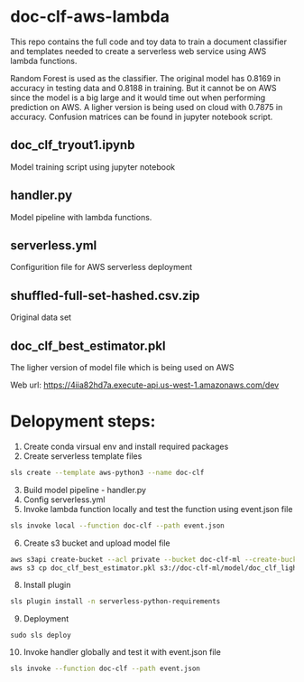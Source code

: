 # doc-clf-aws-lambda
This repo contains the full code and toy data to train a document classifier and templates needed to create a serverless web service using AWS lambda functions.

Random Forest is used as the classifier. The original model has 0.8169 in accuracy in testing data and 0.8188 in training. But it cannot be on AWS since the model is a big large and it would time out when performing prediction on AWS. A ligher version is being used on cloud with 0.7875 in accuracy. Confusion matrices can be found in jupyter notebook script. 

## doc_clf_tryout1.ipynb
Model training script using jupyter notebook

## handler.py
Model pipeline with lambda functions.

## serverless.yml
Configurition file for AWS serverless deployment

## shuffled-full-set-hashed.csv.zip
Original data set

## doc_clf_best_estimator.pkl
The ligher version of model file which is being used on AWS

Web url: https://4iia82hd7a.execute-api.us-west-1.amazonaws.com/dev


# Delopyment steps:

1. Create conda virsual env and install required packages
2. Create serverless template files
```sh
sls create --template aws-python3 --name doc-clf
```
3. Build model pipeline - handler.py
4. Config serverless.yml
5. Invoke lambda function locally and test the function using event.json file
```sh
sls invoke local --function doc-clf --path event.json
```
6. Create s3 bucket and upload model file
```sh
aws s3api create-bucket --acl private --bucket doc-clf-ml --create-bucket-configuration LocationConstraint=us-west-1
aws s3 cp doc_clf_best_estimator.pkl s3://doc-clf-ml/model/doc_clf_light_model.pkl
```
8. Install plugin
```sh
sls plugin install -n serverless-python-requirements
```
9. Deployment
```
sudo sls deploy
```
10. Invoke handler globally and test it with event.json file
```sh
sls invoke --function doc-clf --path event.json
```
